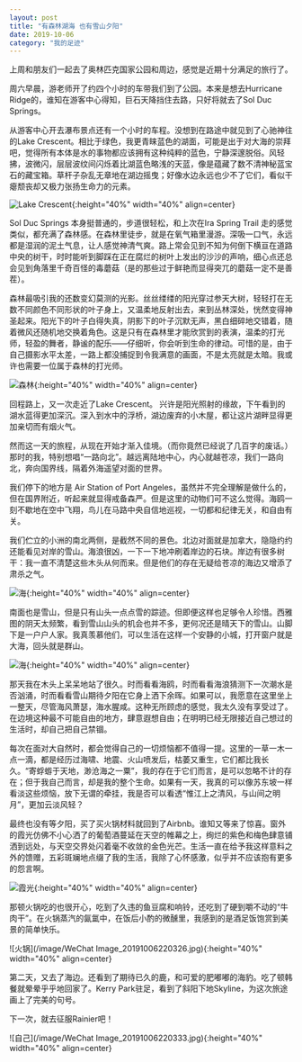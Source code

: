 ```yaml
---
layout: post
title: "有森林湖海 也有雪山夕阳"
date: 2019-10-06
category: "我的足迹"
---
```


上周和朋友们一起去了奥林匹克国家公园和周边，感觉是近期十分满足的旅行了。

周六早晨，游老师开了约四个小时的车带我们到了公园。本来是想去Hurricane Ridge的，谁知在游客中心得知，巨石天降挡住去路，只好将就去了Sol Duc Springs。

从游客中心开去瀑布景点还有一个小时的车程。没想到在路途中就见到了心驰神往的Lake Crescent。相比于绿色，我更青睐蓝色的湖面，可能是出于对大海的崇拜吧，觉得所有本体是水的事物都应该拥有这种纯粹的蓝色，宁静深邃脱俗。风轻拂，波微闪，层层波纹间闪烁着比湖蓝色略浅的天蓝，像是蕴藏了数不清神秘蓝宝石的藏宝箱。草杆子杂乱无章地在湖边摇曳；好像水边永远也少不了它们，看似干瘪颓丧却又极力张扬生命力的元素。

![Lake Crescent](/image/IMG_1885.JPG){:height="40%" width="40%" align=center}

Sol Duc Springs 本身挺普通的，步道很轻松，和上次在Ira Spring Trail 走的感觉类似，都充满了森林感。在森林里徒步，就是在氧气箱里漫游。深吸一口气，永远都是湿润的泥土气息，让人感觉神清气爽。路上常会见到不知为何倒下横亘在道路中央的树干，时时能听到脚踩在正在腐烂的树叶上发出的沙沙的声响，细心点还总会见到角落里千奇百怪的毒蘑菇（是的那些过于鲜艳而显得突兀的蘑菇一定不是善茬）。

森林最吸引我的还数变幻莫测的光影。丝丝缕缕的阳光穿过参天大树，轻轻打在无数不同颜色不同形状的叶子身上，又温柔地反射出去，来到丛林深处，恍然变得神圣起来。阳光下的叶子白得失真，阴影下的叶子沉默无声，黑白细碎地交错着，随着微风还随机地交换着角色。这是只有在森林里才能欣赏到的表演，温柔的打光师，轻盈的舞者，静谧的配乐——仔细听，你会听到生命的律动。可惜的是，由于自己摄影水平太差，一路上都没捕捉到令我满意的画面，不是太亮就是太暗。我或许也需要一位属于森林的打光师。

![森林](/image/IMG_1935.JPG){:height="40%" width="40%" align=center}

回程路上，又一次走近了Lake Crescent。 兴许是阳光照射的缘故，下午看到的湖水蓝得更加深沉。深入到水中的浮桥，湖边废弃的小木屋，都让这片湖畔显得更加亲切而有烟火气。

然而这一天的旅程，从现在开始才渐入佳境。（而你竟然已经说了几百字的废话。）那时的我，特别想唱“一路向北”。越远离陆地中心，内心就越苍凉，我们一路向北，奔向国界线，隔着外海遥望对面的世界。

我们停下的地方是 Air Station of Port Angeles，虽然并不完全理解是做什么的，但在国界附近，听起来就显得戒备森严。但是这里的动物们可不这么觉得。海鸥一刻不歇地在空中飞翔，鸟儿在马路中央自信地巡视，一切都和纪律无关，和自由有关。

我们伫立的小洲的南北两侧，是截然不同的景色。北边对面就是加拿大，隐隐约约还能看见对岸的雪山。海浪很凶，一下一下地冲刷着岸边的石块。岸边有很多树干：我一直不清楚这些木头从何而来。但是他们的存在无疑给苍凉的海边又增添了肃杀之气。

![海](/image/IMG_1999.JPG){:height="40%" width="40%" align=center}

南面也是雪山，但是只有山头一点点雪的踪迹。但即便这样也足够令人珍惜。西雅图的阴天太频繁，看到雪山山头的机会也并不多，更何况还是晴天下的雪山。山脚下是一户户人家。我真羡慕他们，可以生活在这样一个安静的小城，打开窗户就是大海，回头就是群山。

![海](/image/IMG_2024.JPG){:height="40%" width="40%" align=center}

那天我在木头上呆呆地站了很久。时而看看海鸥，时而看看海浪猜测下一次潮水是否汹涌，时而看看雪山期待夕阳在它身上洒下余晖。如果可以，我愿意在这里坐上一整天，尽管海风萧瑟，海水腥咸。这种无所顾虑的感觉，我太久没有享受过了。在边境这种最不可能自由的地方，肆意遐想自由；在明明已经无限接近自己想过的生活时，却自己把自己禁锢。

每次在面对大自然时，都会觉得自己的一切烦恼都不值得一提。这里的一草一木一点一滴，都是经历过海啸、地震、火山喷发后，枯萎又重生，它们都比我长久。“寄蜉蝣于天地，渺沧海之一粟”，我的存在于它们而言，是可以忽略不计的存在；但于我自己而言，却是我的整个生命。如果有一天，我真的可以像苏东坡一样看淡这些烦恼，放下无谓的牵挂，我是否可以看透“惟江上之清风，与山间之明月”，更加云淡风轻？

最终也没有等夕阳，买了买火锅材料就回到了Airbnb。谁知又等来了惊喜。窗外的霞光仿佛不小心洒了的葡萄酒蔓延在天空的帷幕之上，绚烂的紫色和梅色肆意铺洒到远处，与天空交界处闪着毫不收敛的金色光芒。生活一直在给予我这样意料之外的馈赠，五彩斑斓地点缀了我的生活，我除了心怀感激，似乎并不应该抱有更多的怨言啊。

![霞光](/image/IMG_2047.JPG){:height="40%" width="40%" align=center}

那顿火锅吃的也很开心，吃到了久违的鱼豆腐和响铃，还吃到了硬到嚼不动的“牛肉干”。在火锅蒸汽的氤氲中，在饭后小酌的微醺里，我感到的是酒足饭饱赏到美景的简单快乐。

![火锅](/image/WeChat Image_20191006220326.jpg){:height="40%" width="40%" align=center}

第二天，又去了海边。还看到了期待已久的鹿，和可爱的肥嘟嘟的海豹。吃了顿韩餐就晕晕乎乎地回家了。Kerry Park驻足，看到了斜阳下地Skyline，为这次旅途画上了完美的句号。

下一次，就去征服Rainier吧！

![自己](/image/WeChat Image_20191006220333.jpg){:height="40%" width="40%" align=center}


